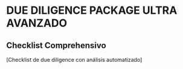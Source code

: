 
# DUE DILIGENCE PACKAGE ULTRA AVANZADO

## Checklist Comprehensivo
[Checklist de due diligence con análisis automatizado]
